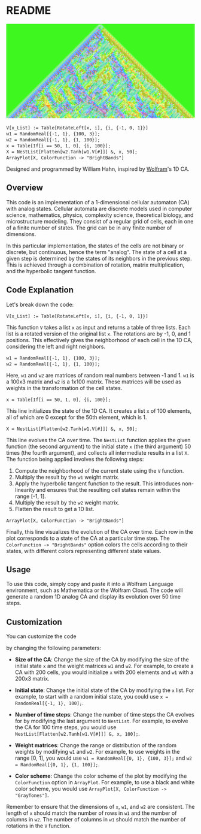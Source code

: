 # README

<img src="https://raw.githubusercontent.com/williamedwardhahn/HahnWolframCA/main/CA1.png" style=" width: 600px;">

```wolfram
V[x_List] := Table[RotateLeft[x, i], {i, {-1, 0, 1}}]
w1 = RandomReal[{-1, 1}, {100, 3}];
w2 = RandomReal[{-1, 1}, {1, 100}];
x = Table[If[i == 50, 1, 0], {i, 100}];
X = NestList[Flatten[w2.Tanh[w1.V[#]]] &, x, 50];
ArrayPlot[X, ColorFunction -> "BrightBands"]
```


Designed and programmed by William Hahn, inspired by [Wolfram](https://www.wolframscience.com/nks/)'s 1D CA.

## Overview

This code is an implementation of a 1-dimensional cellular automaton (CA) with analog states. Cellular automata are discrete models used in computer science, mathematics, physics, complexity science, theoretical biology, and microstructure modeling. They consist of a regular grid of cells, each in one of a finite number of states. The grid can be in any finite number of dimensions.

In this particular implementation, the states of the cells are not binary or discrete, but continuous, hence the term "analog". The state of a cell at a given step is determined by the states of its neighbors in the previous step. This is achieved through a combination of rotation, matrix multiplication, and the hyperbolic tangent function.

## Code Explanation

Let's break down the code:

```wolfram
V[x_List] := Table[RotateLeft[x, i], {i, {-1, 0, 1}}]
```
This function `V` takes a list `x` as input and returns a table of three lists. Each list is a rotated version of the original list `x`. The rotations are by -1, 0, and 1 positions. This effectively gives the neighborhood of each cell in the 1D CA, considering the left and right neighbors.

```wolfram
w1 = RandomReal[{-1, 1}, {100, 3}];
w2 = RandomReal[{-1, 1}, {1, 100}];
```
Here, `w1` and `w2` are matrices of random real numbers between -1 and 1. `w1` is a 100x3 matrix and `w2` is a 1x100 matrix. These matrices will be used as weights in the transformation of the cell states.

```wolfram
x = Table[If[i == 50, 1, 0], {i, 100}];
```
This line initializes the state of the 1D CA. It creates a list `x` of 100 elements, all of which are 0 except for the 50th element, which is 1.

```wolfram
X = NestList[Flatten[w2.Tanh[w1.V[#]]] &, x, 50];
```
This line evolves the CA over time. The `NestList` function applies the given function (the second argument) to the initial state `x` (the third argument) 50 times (the fourth argument), and collects all intermediate results in a list `X`. The function being applied involves the following steps:

1. Compute the neighborhood of the current state using the `V` function.
2. Multiply the result by the `w1` weight matrix.
3. Apply the hyperbolic tangent function to the result. This introduces non-linearity and ensures that the resulting cell states remain within the range [-1, 1].
4. Multiply the result by the `w2` weight matrix.
5. Flatten the result to get a 1D list.

```wolfram
ArrayPlot[X, ColorFunction -> "BrightBands"]
```
Finally, this line visualizes the evolution of the CA over time. Each row in the plot corresponds to a state of the CA at a particular time step. The `ColorFunction -> "BrightBands"` option colors the cells according to their states, with different colors representing different state values.

## Usage

To use this code, simply copy and paste it into a Wolfram Language environment, such as Mathematica or the Wolfram Cloud. The code will generate a random 1D analog CA and display its evolution over 50 time steps.

## Customization

You can customize the code

by changing the following parameters:

- **Size of the CA**: Change the size of the CA by modifying the size of the initial state `x` and the weight matrices `w1` and `w2`. For example, to create a CA with 200 cells, you would initialize `x` with 200 elements and `w1` with a 200x3 matrix.

- **Initial state**: Change the initial state of the CA by modifying the `x` list. For example, to start with a random initial state, you could use `x = RandomReal[{-1, 1}, 100];`.

- **Number of time steps**: Change the number of time steps the CA evolves for by modifying the last argument to `NestList`. For example, to evolve the CA for 100 time steps, you would use `NestList[Flatten[w2.Tanh[w1.V[#]]] &, x, 100];`.

- **Weight matrices**: Change the range or distribution of the random weights by modifying `w1` and `w2`. For example, to use weights in the range [0, 1], you would use `w1 = RandomReal[{0, 1}, {100, 3}];` and `w2 = RandomReal[{0, 1}, {1, 100}];`.

- **Color scheme**: Change the color scheme of the plot by modifying the `ColorFunction` option in `ArrayPlot`. For example, to use a black and white color scheme, you would use `ArrayPlot[X, ColorFunction -> "GrayTones"]`.

Remember to ensure that the dimensions of `x`, `w1`, and `w2` are consistent. The length of `x` should match the number of rows in `w1` and the number of columns in `w2`. The number of columns in `w1` should match the number of rotations in the `V` function.
